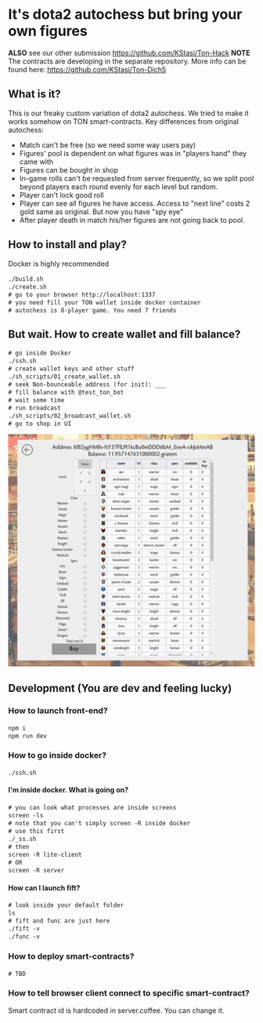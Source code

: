 # It's dota2 autochess but bring your own figures
**ALSO** see our other submission https://github.com/KStasi/Ton-Hack
**NOTE** The contracts are developing in the separate repository. More info can be found here: https://github.com/KStasi/Ton-Dich5
## What is it? ##

This is our freaky custom variation of dota2 autochess. We tried to make it works somehow on TON smart-contracts.
Key differences from original autochess:
  * Match can't be free (so we need some way users pay)
  * Figures' pool is dependent on what figures was in "players hand" they came with
  * Figures can be bought in shop
  * In-game rolls can't be requested from server frequently, so we split pool beyond players each round evenly for each level but random.
  * Player can't lock good roll
  * Player can see all figures he have access. Access to "next line" costs 2 gold same as original. But now you have "spy eye"
  * After player death in match his/her figures are not going back to pool.

## How to install and play? ##
Docker is highly recommended

    ./build.sh
    ./create.sh
    # go to your browser http://localhost:1337
    # you need fill your TON wallet inside docker container
    # autochess is 8-player game. You need 7 friends

## But wait. How to create wallet and fill balance? ##

    # go inside Docker
    ./ssh.sh
    # create wallet keys and other stuff
    ./sh_scripts/01_create_wallet.sh
    # seek Non-bounceable address (for init): ___
    # fill balance with @test_ton_bot
    # wait some time
    # run broadcast
    ./sh_scripts/02_broadcast_wallet.sh
    # go to shop in UI

![Balance example](/screenshot/screenshot_shop_balance.png "Balance example")

## Development (You are dev and feeling lucky) ##
### How to launch front-end? ###

    npm i
    npm run dev

### How to go inside docker? ###

    ./ssh.sh

#### I'm inside docker. What is going on? ####

    # you can look what processes are inside screens
    screen -ls
    # note that you can't simply screen -R inside docker
    # use this first
    ./_ss.sh
    # then
    screen -R lite-client
    # OR
    screen -R server

#### How can I launch fift? ####

    # look inside your default folder
    ls
    # fift and func are just here
    ./fift -v
    ./func -v

### How to deploy smart-contracts? ###

    # TBD

### How to tell browser client connect to specific smart-contract? ###

Smart contract id is hardcoded in server.coffee. You can change it.
